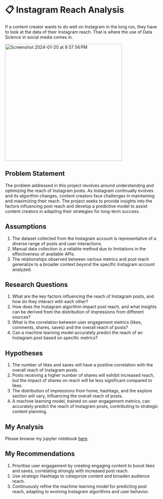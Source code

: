 # 📋 Instagram Reach Analysis
If a content creator wants to do well on Instagram in the long run, they have to look at the data of their Instagram reach. That is where the use of Data Science in social media comes in.

<img width="384" alt="Screenshot 2024-01-20 at 9 57 56 PM" src="https://github.com/charmieboo/Instagram-Reach-Analysis/assets/117857989/0dae9236-be87-4339-b8e6-bf693bf017a7">

## Problem Statement
The problem addressed in this project revolves around understanding and optimizing the reach of Instagram posts. As Instagram continually evolves and its algorithm changes, content creators face challenges in maintaining and maximizing their reach. The project seeks to provide insights into the factors influencing post reach and develop a predictive model to assist content creators in adapting their strategies for long-term success.

## Assumptions
1. The dataset collected from the Instagram account is representative of a diverse range of posts and user interactions.
2. Manual data collection is a reliable method due to limitations in the effectiveness of available APIs.
3. The relationships observed between various metrics and post reach generalize to a broader context beyond the specific Instagram account analyzed.

## Research Questions
1. What are the key factors influencing the reach of Instagram posts, and how do they interact with each other?
2. How does the Instagram algorithm impact post reach, and what insights can be derived from the distribution of impressions from different sources?
3. What is the correlation between user engagement metrics (likes, comments, shares, saves) and the overall reach of posts?
4. Can a machine learning model accurately predict the reach of an Instagram post based on specific metrics?

## Hypotheses
1. The number of likes and saves will have a positive correlation with the overall reach of Instagram posts.
2. Posts receiving a higher number of shares will exhibit increased reach, but the impact of shares on reach will be less significant compared to likes.
3. The distribution of impressions from home, hashtags, and the explore section will vary, influencing the overall reach of posts.
4. A machine learning model, trained on user engagement metrics, can accurately predict the reach of Instagram posts, contributing to strategic content planning.

## My Analysis
Please browse my jupyter notebook [here](https://github.com/charmieboo/Instagram-Reach-Analysis/blob/main/Instagram%20Reach%20Analysis.ipynb).

## My Recommendations
1. Prioritise user engagement by creating engaging content to boost likes and saves, correlating strongly with increased post reach.
2. Use strategic Hashtags to categorize content and broaden audience reach.
3. Continuously refine the machine learning model for predicting post reach, adapting to evolving Instagram algorithms and user behavior.
